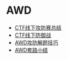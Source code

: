 # AWD

- [CTF线下攻防赛总结](http://rcoil.me/2017/06/CTF%E7%BA%BF%E4%B8%8B%E8%B5%9B%E6%80%BB%E7%BB%93/)
- [CTF线下防御战](http://mp.weixin.qq.com/s/4vgWVVdimVwpTkDuu3Ex8g)
- [AWD攻防解题技巧](http://mp.weixin.qq.com/s/XQUSk7wTs4GhPRosHhKYWg)
- [AWD套路小结](http://mp.weixin.qq.com/s?__biz=MzI5MzY2MzM0Mw%3D%3D&mid=2247484246&idx=1&sn=3744c967a8e9c982d17245755fbcd847&scene=45#wechat_redirect)